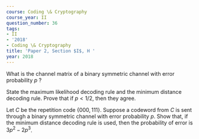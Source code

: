 ```yaml
---
course: Coding \& Cryptography
course_year: II
question_number: 36
tags:
- II
- '2018'
- Coding \& Cryptography
title: 'Paper 2, Section $I$, H '
year: 2018
---
```




What is the channel matrix of a binary symmetric channel with error probability $p$ ?

State the maximum likelihood decoding rule and the minimum distance decoding rule. Prove that if $p<1 / 2$, then they agree.

Let $C$ be the repetition code $\{000,111\}$. Suppose a codeword from $C$ is sent through a binary symmetric channel with error probability $p$. Show that, if the minimum distance decoding rule is used, then the probability of error is $3 p^{2}-2 p^{3}$.